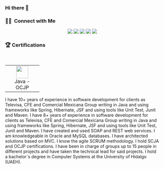 ### Hi there 👋

### 🤝🏻 &nbsp;Connect with Me

<p align="center">
<a href="https://funcionaenmimaquina.com"><img src="https://img.shields.io/badge/-https://funcionaenmimaquina.com-3423A6?style=flat&logo=Google-Chrome&logoColor=white"/></a>
<a href="https://linkedin.com/in/eduesqui"><img src="https://img.shields.io/badge/-eduesqui-0077B5?style=flat&logo=Linkedin&logoColor=white"/></a>
<a href="https://instagram.com/eduesqui"><img src="https://img.shields.io/badge/-@eduesqui-E4405F?style=flat&logo=Instagram&logoColor=white"/></a>
<a href="https://twitter.com/eduesqui"><img src="https://img.shields.io/badge/-@eduesqui-0077B5?style=flat&logo=Twitter&logoColor=white"/></a>
<a href="https://platzi.com/p/eduesqui"><img src="https://img.shields.io/badge/-eduesqui-228B22?style=flat&logo=Platzi&logoColor=white"/></a>
  
 ### 🏆 Certifications
  
<br>
<table>
  <tr>
    <td align="center" width="96">
      <a>
        <img src="https://previews.dropbox.com/p/thumb/ABQGT2_VNV7W4Mk4bWPzER9Da5FbHTQBbsX6WZT28pklm-0fOXL6V5D1iwaQ0Do8jq4E-qSN_Zd3QMIVOeDlRexyjNVvfMqGbfgVdNYBDlUQvaee73m_qWpWO18vRdgDat0DqXrs4vRGe5uA0GZdJeCo5JV2ov09hxKk2qmDJBgC7rGqWSjKiS4KIkcE28GOZKTNeeNsS5FWWMhL8qpBKK3RLmZn5gP5Y8ezFlGTNKTf5aVdhWz51zD_-IEpFR5nRq_HcDrE-5JGbErTwLnE9IP4pVQlqiB7iFK-Q1a3VNVQwIJTHhFQYXInvrjbnCj9JjQRMUJPV-3DyjjfU-5nUyTZPc1EW_pckXIuXFVSkpa6sg/p.jpeg?fv_content=true&size_mode=5?dl=0" width="40"/>
      </a>
      <br>Java - OCJP
    </td>
   </tr>
 </table>

</p>


I have 10+ years of experience in software development for clients as Televisa, CFE and Comercial Mexicana Group writing in Java and using frameworks like Spring, Hibernate, JSF and using tools like Unit Test, Junit and Maven. I have 8+ years of experience in software development for clients as Televisa, CFE and Comercial Mexicana Group writing in Java and using frameworks like Spring, Hibernate, JSF and using tools like Unit Test, Junit and Maven. I have created and used SOAP and REST web services. I am knowledgeable in Oracle and MySQL databases. I have architected solutions based on MVC. I know the agile SCRUM methodology. I hold SCJA and OCJP certifications. I have been in charge of groups up to 15 people in different projects and have taken the technical lead for said projects. I hold a bachelor´s degree in Computer Systems at the University of Hidalgo (UAEH).

<!--
**eduesqui/eduesqui** is a ✨ _special_ ✨ repository because its `README.md` (this file) appears on your GitHub profile.



Here are some ideas to get you started:

- 🔭 I’m currently working on ...
- 🌱 I’m currently learning ...
- 👯 I’m looking to collaborate on ...
- 🤔 I’m looking for help with ...
- 💬 Ask me about ...
- 📫 How to reach me: ...
- 😄 Pronouns: ...
- ⚡ Fun fact: ...
-->
